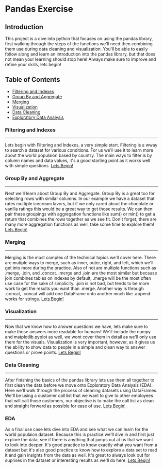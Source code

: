 # Pandas Exercise

## Introduction
This project is a dive into python that focuses on using the pandas library, first walking through the steps of the functions we'll need then combining them use during data cleaning and visualization. You'll be able to easily follow along and learn an introduction into the pandas library, but that does not mean your learning should stop here! Always make sure to improve and refine your skills, lets begin!

## Table of Contents
- [Filtering and Indexes](#filtering-and-indexes)
- [Group By and Aggregate](#group-by-and-aggregate)
- [Merging](#merging)
- [Visualization](#visualization)
- [Data Cleaning](#data-cleaning)
- [Exploratory Data Analysis](#eda)


### Filtering and Indexes
***
Lets begin with Filtering and Indexes, a very simple start. Filtering is a wway to search a dataset for various conditions. For us we'll use it to learn more about the world populaion based by country.  The main ways to filter is by column names and data values, it's a good starting point as it works well with simple questions.
[Lets Begin!](https://github.com/CarterR21/Portfolio/tree/main/Pandas%20Data%20Wrangling/1.%20Filtering%20and%20Indexes)

### Group By and Aggregate
***
Next we'll learn about Group By and Aggregate. Group By is a great too for selecting rows with similar columns. In our example we have a dataset that rates multiple icecream lavors, but if we only cared about the chocolate or vanilla ratings this would be a great way to get those results. We can then pair these groupings with aggregation functions like sum() or min() to get a return that combines the rows together as we see fit. Don't forget, there are many more aggregation functions as well, take some time to explore them!
[Lets Begin!](https://github.com/CarterR21/Portfolio/tree/main/Pandas%20Data%20Wrangling/2.%20Group%20By%20and%20Aggregate)

### Merging
***
Merging is the most complex of the technical topics we'll cover here. There are mutiple ways to merge, such as inner, outer, right, and left, which we'll get into more during the practice. Also of not are multiple functions such as .merge, .join, and .concat. .merge and .join are the most similar but because join combines tables on indexes by default, .merge will be the most often use case for the sake of simplicity. .join is not bad, but tends to be more work to get the results you want than .merge. Another way is through .concat, .concat will add one DataFrame onto another much like .append works for strings.
[Lets Begin!](https://github.com/CarterR21/Portfolio/tree/main/Pandas%20Data%20Wrangling/3.%20Merging)

### Visualization
***
Now that we know how to answer questions we have, lets make sure to make those answers more readable for humans! We'll include the numpy and matplotlib.pyplot as well, we wont cover them in detail as we'll only use them for the visuals. Visualization is very important, however, as it gives us the ability to show data to people in a simple and clean way to answer questions or prove points.
[Lets Begin!](https://github.com/CarterR21/Portfolio/tree/main/Pandas%20Data%20Wrangling/4.%20Visualization)

### Data Cleaning
***
After finishing the basics of the pandas library lets use them all together to first clean the data before we move onto Exploratory Data Analysis (EDA). Here we'll walk through the process of cleaning datasets using DataFrames. We'll be using a customer call list that we want to give to other employees that will call those customers, our objective is to make the call list as clean and straight forward as possible for ease of use.
[Lets Begin!](https://github.com/CarterR21/Portfolio/tree/main/Pandas%20Data%20Wrangling/5.%20Data%20Cleaning)

### EDA
As a final use case lets dive into EDA and see what we can learn for the world populaion dataset. Because this is practice we'll dive in and first just explore the data, see if there is anything that jumps out at us that we want to look into deeper. It's good practice to know exactly what you want from a dataset but it's also good practice to know how to explore a data set to read it and gain insights from the data as well. It's great to always look out for suprises in the dataset or interesting results as we'll do here.
[Lets Begin!](https://github.com/CarterR21/Portfolio/tree/main/Pandas%20Data%20Wrangling/6.%20Exploratory%20Data%20Analysis)
